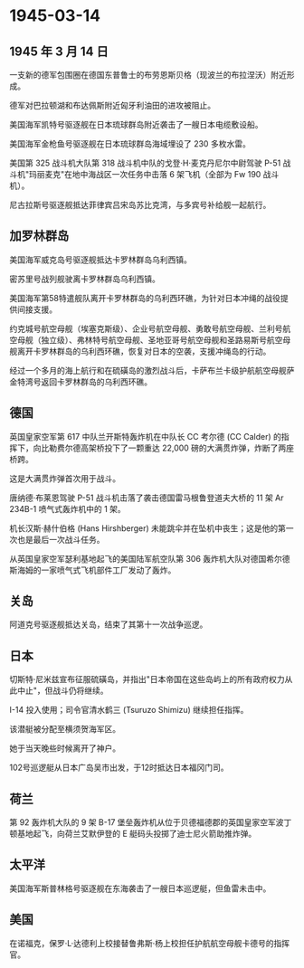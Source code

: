 # 1945-03-14

## 1945 年 3 月 14 日

一支新的德军包围圈在德国东普鲁士的布劳恩斯贝格（现波兰的布拉涅沃）附近形成。

德军对巴拉顿湖和布达佩斯附近匈牙利油田的进攻被阻止。

美国海军凯特号驱逐舰在日本琉球群岛附近袭击了一艘日本电缆敷设船。

美国海军金枪鱼号驱逐舰在日本琉球群岛海域埋设了 230 多枚水雷。

美国第 325 战斗机大队第 318 战斗机中队的戈登·H·麦克丹尼尔中尉驾驶 P-51
战斗机"玛丽麦克"在地中海战区一次任务中击落 6 架飞机（全部为 Fw 190
战斗机）。

尼古拉斯号驱逐舰抵达菲律宾吕宋岛苏比克湾，与多宾号补给舰一起航行。

## 加罗林群岛

美国海军威克岛号驱逐舰抵达卡罗林群岛乌利西镇。

密苏里号战列舰驶离卡罗林群岛乌利西镇。

美国海军第58特遣舰队离开卡罗林群岛的乌利西环礁，为针对日本冲绳的战役提供间接支援。

约克城号航空母舰（埃塞克斯级）、企业号航空母舰、勇敢号航空母舰、兰利号航空母舰（独立级）、弗林特号航空母舰、圣地亚哥号航空母舰和圣路易斯号航空母舰离开卡罗林群岛的乌利西环礁，恢复对日本的空袭，支援冲绳岛的行动。

经过一个多月的海上航行和在硫磺岛的激烈战斗后，卡萨布兰卡级护航航空母舰萨金特湾号返回卡罗林群岛的乌利西环礁。

## 德国

英国皇家空军第 617 中队兰开斯特轰炸机在中队长 CC 考尔德 (CC Calder)
的指挥下，向比勒费尔德高架桥投下了一颗重达 22,000
磅的大满贯炸弹，炸断了两座桥跨。

这是大满贯炸弹首次用于战斗。

唐纳德·布莱恩驾驶 P-51 战斗机击落了袭击德国雷马根鲁登道夫大桥的 11 架 Ar
234B-1 喷气式轰炸机中的 1 架。

机长汉斯·赫什伯格 (Hans Hirshberger)
未能跳伞并在坠机中丧生；这是他的第一次也是最后一次战斗任务。

从英国皇家空军瑟利基地起飞的美国陆军航空队第 306
轰炸机大队对德国希尔德斯海姆的一家喷气式飞机部件工厂发动了轰炸。

## 关岛

阿道克号驱逐舰抵达关岛，结束了其第十一次战争巡逻。

## 日本

切斯特·尼米兹宣布征服硫磺岛，并指出"日本帝国在这些岛屿上的所有政府权力从此中止"，但战斗仍将继续。

I-14 投入使用；司令官清水鹤三 (Tsuruzo Shimizu) 继续担任指挥。

该潜艇被分配至横须贺海军区。

她于当天晚些时候离开了神户。

102号巡逻艇从日本广岛吴市出发，于12时抵达日本福冈门司。

## 荷兰

第 92 轰炸机大队的 9 架 B-17
堡垒轰炸机从位于贝德福德郡的英国皇家空军波丁顿基地起飞，向荷兰艾默伊登的
E 艇码头投掷了迪士尼火箭助推炸弹。

## 太平洋

美国海军斯普林格号驱逐舰在东海袭击了一艘日本巡逻艇，但鱼雷未击中。

## 美国

在诺福克，保罗·L·达德利上校接替鲁弗斯·杨上校担任护航航空母舰卡德号的指挥官。

